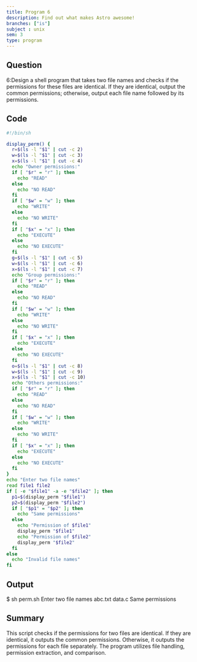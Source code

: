 ```yaml
---
title: Program 6
description: Find out what makes Astro awesome!
branches: ["is"]
subject : unix
sem: 3
type: program
---
```



## Question
6:Design a shell program that takes two file names and checks if the permissions for these files are identical. If they are identical, output the common permissions; otherwise, output each file name followed by its permissions.

## Code
```bash
#!/bin/sh

display_perm() {
  r=$(ls -l "$1" | cut -c 2)
  w=$(ls -l "$1" | cut -c 3)
  x=$(ls -l "$1" | cut -c 4)
  echo "Owner permissions:"
  if [ "$r" = "r" ]; then
    echo "READ"
  else
    echo "NO READ"
  fi
  if [ "$w" = "w" ]; then
    echo "WRITE"
  else
    echo "NO WRITE"
  fi
  if [ "$x" = "x" ]; then
    echo "EXECUTE"
  else
    echo "NO EXECUTE"
  fi
  g=$(ls -l "$1" | cut -c 5)
  w=$(ls -l "$1" | cut -c 6)
  x=$(ls -l "$1" | cut -c 7)
  echo "Group permissions:"
  if [ "$r" = "r" ]; then
    echo "READ"
  else
    echo "NO READ"
  fi
  if [ "$w" = "w" ]; then
    echo "WRITE"
  else
    echo "NO WRITE"
  fi
  if [ "$x" = "x" ]; then
    echo "EXECUTE"
  else
    echo "NO EXECUTE"
  fi
  o=$(ls -l "$1" | cut -c 8)
  w=$(ls -l "$1" | cut -c 9)
  x=$(ls -l "$1" | cut -c 10)
  echo "Others permissions:"
  if [ "$r" = "r" ]; then
    echo "READ"
  else
    echo "NO READ"
  fi
  if [ "$w" = "w" ]; then
    echo "WRITE"
  else
    echo "NO WRITE"
  fi
  if [ "$x" = "x" ]; then
    echo "EXECUTE"
  else
    echo "NO EXECUTE"
  fi
}
echo "Enter two file names"
read file1 file2
if [ -e "$file1" -a -e "$file2" ]; then
  p1=$(display_perm "$file1")
  p2=$(display_perm "$file2")
  if [ "$p1" = "$p2" ]; then
    echo "Same permissions"
  else
    echo "Permission of $file1"
    display_perm "$file1"
    echo "Permission of $file2"
    display_perm "$file2"
  fi
else
  echo "Invalid file names"
fi
```

## Output
$ sh perm.sh
Enter two file names
abc.txt data.c
Same permissions

## Summary
This script checks if the permissions for two files are identical. If they are identical, it outputs the common permissions. Otherwise, it outputs the permissions for each file separately. The program utilizes file handling, permission extraction, and comparison.